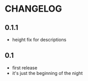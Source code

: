 # CHANGELOG

## 0.1.1
- height fix for descriptions
  
## 0.1

- first release
- it's just the beginning of the night